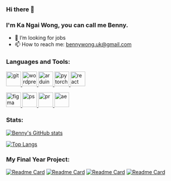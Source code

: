 ### Hi there 👋
### I'm Ka Ngai Wong, you can call me Benny.
- 🤔 I’m looking for jobs
- 📫 How to reach me: bennywong.uk@gmail.com

### Languages and Tools:
<a href="https://git-scm.com/" target="_blank" rel="noreferrer"> <img src="https://www.vectorlogo.zone/logos/git-scm/git-scm-icon.svg" alt="git" width="40" height="40"/> </a>
<a href="https://wordpress.com/" target="_blank" rel="noreferrer"> <img src="https://www.vectorlogo.zone/logos/wordpress/wordpress-icon.svg" alt="wordpress" width="40" height="40"/> </a>
<a href="https://www.arduino.cc/" target="_blank" rel="noreferrer"> <img src="https://www.vectorlogo.zone/logos/arduino/arduino-icon.svg" alt="arduino" width="40" height="40"/> </a>
<a href="https://pytorch.org/" target="_blank" rel="noreferrer"> <img src="https://www.vectorlogo.zone/logos/pytorch/pytorch-icon.svg" alt="pytorch" width="40" height="40"/> </a>
<a href="https://reactnative.dev/" target="_blank" rel="noreferrer"> <img src="https://www.vectorlogo.zone/logos/reactjs/reactjs-icon.svg" alt="react" width="40" height="40"/> </a>


<a href="https://www.figma.com/" target="_blank" rel="noreferrer"> <img src="https://www.vectorlogo.zone/logos/figma/figma-icon.svg" alt="figma" width="40" height="40"/> </a>
<a href="https://www.adobe.com/products/photoshop.html" target="_blank" rel="noreferrer"> <img src="https://seeklogo.com/images/A/adobe-photoshop-logo-7B88D7B5AA-seeklogo.com.png" alt="ps" width="40" height="40"/> </a>
<a href="https://www.adobe.com/products/premiere.html" target="_blank" rel="noreferrer"> <img src="https://seeklogo.com/images/A/adobe-premiere-logo-0B31ECF881-seeklogo.com.png" alt="pr" width="40" height="40"/> </a>
<a href="https://www.adobe.com/products/aftereffects.html" target="_blank" rel="noreferrer"> <img src="https://seeklogo.com/images/A/adobe-after-effects-logo-960B473FE4-seeklogo.com.png" alt="ae" width="40" height="40"/> </a>

### Stats:
[![Benny's GitHub stats](https://github-readme-stats.vercel.app/api?username=bennywong3)](https://github.com/bennywong3/github-readme-stats)

[![Top Langs](https://github-readme-stats.vercel.app/api/top-langs/?username=bennywong3&layout=compact)](https://github.com/bennywong3/github-readme-stats)

### My Final Year Project:
<!-- <a href="https://github.com/bennywong3/Play-Connect4-with-Robotic-Arm-via-App">
  <img align="center" src="https://github-readme-stats.vercel.app/api/pin/?username=bennywong3&repo=Play-Connect4-with-Robotic-Arm-via-App" />
</a>
<a href="https://github.com/bennywong3/c4solver-android-library">
  <img align="center" src="https://github-readme-stats.vercel.app/api/pin/?username=bennywong3&repo=c4solver-android-library" />
</a>
<a href="https://github.com/bennywong3/robotic-arm-arduino">
  <img align="center" src="https://github-readme-stats.vercel.app/api/pin/?username=bennywong3&repo=robotic-arm-arduino" />
</a> -->

[![Readme Card](https://github-readme-stats.vercel.app/api/pin/?username=bennywong3&repo=Play-Connect4-with-Robotic-Arm-via-App)](https://github.com/bennywong3/Play-Connect4-with-Robotic-Arm-via-App)
[![Readme Card](https://github-readme-stats.vercel.app/api/pin/?username=bennywong3&repo=c4solver-android-library)](https://github.com/bennywong3/c4solver-android-library)
[![Readme Card](https://github-readme-stats.vercel.app/api/pin/?username=bennywong3&repo=robotic-arm-arduino)](https://github.com/bennywong3/robotic-arm-arduino)
[![Readme Card](https://github-readme-stats.vercel.app/api/pin/?username=bennywong3&repo=connect4solver-cpp)](https://github.com/bennywong3/connect4solver-cpp)

<!-- <a href="https://github.com/bennywong3/connect4solver-cpp">
  <img align="center" src="https://github-readme-stats.vercel.app/api/pin/?username=bennywong3&repo=connect4solver-cpp" />
</a> -->

<!--
**bennywong3/bennywong3** is a ✨ _special_ ✨ repository because its `README.md` (this file) appears on your GitHub profile.

Here are some ideas to get you started:

- 🔭 I’m currently working on ...
- 🌱 I’m currently learning ...
- 👯 I’m looking to collaborate on ...
- 🤔 I’m looking for help with ...
- 💬 Ask me about ...
- 📫 How to reach me: ...
- 😄 Pronouns: ...
- ⚡ Fun fact: ...
-->
